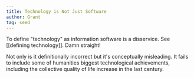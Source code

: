 ```yaml
---
title: Technology is Not Just Software
author: Grant
tag: seed
---
```


To define "technology" as information software is a disservice. See [[defining technology]]. Damn straight!

Not only is it definitionally incorrect but it's conceptually misleading. It fails to include some of humanities biggest technological achievements, including the collective quality of life increase in the last century.
